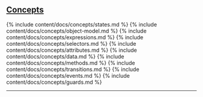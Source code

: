 ## [Concepts](#concepts)

<div class="local-toc"></div>

{% include content/docs/concepts/states.md %}
{% include content/docs/concepts/object-model.md %}
{% include content/docs/concepts/expressions.md %}
{% include content/docs/concepts/selectors.md %}
{% include content/docs/concepts/attributes.md %}
{% include content/docs/concepts/data.md %}
{% include content/docs/concepts/methods.md %}
{% include content/docs/concepts/transitions.md %}
{% include content/docs/concepts/events.md %}
{% include content/docs/concepts/guards.md %}

* * *
